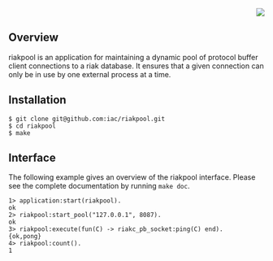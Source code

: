 <p align="right">
    <img src="http://www.basho.com/images/riaklogo.png">
</p>

Overview
--------
riakpool is an application for maintaining a dynamic pool of protocol buffer
client connections to a riak database. It ensures that a given connection can
only be in use by one external process at a time.

Installation
------------
    $ git clone git@github.com:iac/riakpool.git
    $ cd riakpool
    $ make

Interface
---------
The following example gives an overview of the riakpool interface. Please see
the complete documentation by running `make doc`.

    1> application:start(riakpool).
    ok
    2> riakpool:start_pool("127.0.0.1", 8087).
    ok
    3> riakpool:execute(fun(C) -> riakc_pb_socket:ping(C) end).
    {ok,pong}
    4> riakpool:count().
    1
